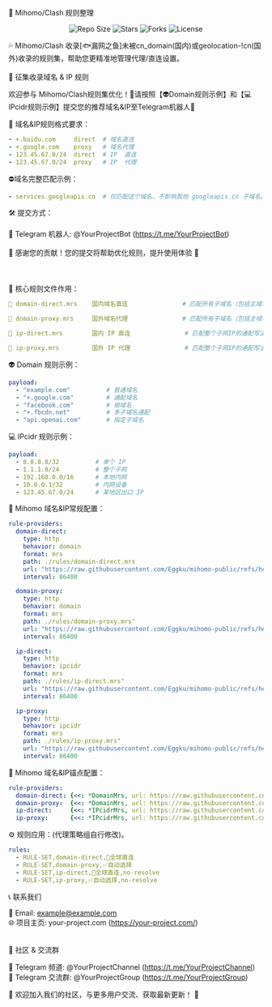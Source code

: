 

📌 Mihomo/Clash 规则整理

<p align="center">
  <img src="https://img.shields.io/github/repo-size/Eggku/rules?style=flat-square" alt="Repo Size">
  <img src="https://img.shields.io/github/stars/Eggku/rules?style=flat-square" alt="Stars">
  <img src="https://img.shields.io/github/forks/Eggku/rules?style=flat-square" alt="Forks">
  <img src="https://img.shields.io/github/license/Eggku/rules?style=flat-square" alt="License">
</p>


💦 Mihomo/Clash 收录[🐟漏网之鱼]未被cn_domain(国内)或geolocation-!cn(国外)收录的规则集，帮助您更精准地管理代理/直连设置。
<br>
<br>
 📢 征集收录域名 & IP 规则  

欢迎参与 Mihomo/Clash规则集优化！🎯请按照【👽Domain规则示例】和【💻IPcidr规则示例】提交您的推荐域名&IP至Telegram机器人📩

🔹 域名&IP规则格式要求：
```yaml
- +.baidu.com     direct  # 域名直连
- +.google.com    proxy   # 域名代理
- 123.45.67.0/24  direct  # IP  直连
- 123.45.67.0/24  proxy   # IP  代理
```

⛔域名完整匹配示例：
```yaml
- services.googleapis.cn  # 仅匹配这个域名，不影响其他 googleapis.cn 子域名。
```
🛠 提交方式：
<br><br>
📢 Telegram 机器人: @YourProjectBot (https://t.me/YourProjectBot)  
<br>
📌 感谢您的贡献！您的提交将帮助优化规则，提升使用体验 🚀 
<br>
<br>
<br>
<br>
💢 核心规则文件作用：
```yaml
📛 domain-direct.mrs    国内域名直连               # 匹配所有子域名（包括主域名）的通配写法，包含日常生活使用的域名。

📛 domain-proxy.mrs     国外域名代理               # 匹配所有子域名（包括主域名）的通配写法，包含emby和其它影视域名。

📛 ip-direct.mrs        国内 IP 直连               # 匹配整个子网IP的通配写法，包含日常生活使用的IP。

📛 ip-proxy.mrs         国外 IP 代理               # 匹配整个子网IP的通配写法，包含emby和其它影视IP。
```

👽 Domain 规则示例：
```yaml
payload:
  - "example.com"          # 普通域名
  - "+.google.com"         # 通配域名
  - "facebook.com"         # 根域名
  - "+.fbcdn.net"          # 多子域名通配
  - "api.openai.com"       # 指定子域名
```

💻 IPcidr 规则示例：
```yaml
payload:
  - 8.8.8.8/32          # 单个 IP
  - 1.1.1.0/24          # 整个子网
  - 192.168.0.0/16      # 本地内网
  - 10.0.0.1/32         # 内网设备
  - 123.45.67.0/24      # 某地区出口 IP
```
🚀 Mihomo 域名&IP常规配置：
  ```yaml
  rule-providers: 
    domain-direct:
      type: http
      behavior: domain
      format: mrs
      path: ./rules/domain-direct.mrs
      url: "https://raw.githubusercontent.com/Eggku/mihomo-public/refs/heads/main/rules/mrs/domain-direct.mrs"
      interval: 86400

    domain-proxy:
      type: http
      behavior: domain
      format: mrs
      path: ./rules/domain-proxy.mrs"
      url: "https://raw.githubusercontent.com/Eggku/mihomo-public/refs/heads/main/rules/mrs/domain-proxy.mrs"
      interval: 86400

    ip-direct:
      type: http
      behavior: ipcidr
      format: mrs
      path: ./rules/ip-direct.mrs"
      url: "https://raw.githubusercontent.com/Eggku/mihomo-public/refs/heads/main/rules/mrs/ip-direct.mrs"
      interval: 86400

    ip-proxy:
      type: http
      behavior: ipcidr
      format: mrs
      path: ./rules/ip-proxy.mrs"
      url: "https://raw.githubusercontent.com/Eggku/mihomo-public/refs/heads/main/rules/mrs/ip-proxy.mrs"
      interval: 86400
```
🚀 Mihomo 域名&IP锚点配置：
```yaml
rule-providers: 
  domain-direct: {<<: *DomainMrs, url: https://raw.githubusercontent.com/Eggku/mihomo-public/refs/heads/main/rules/mrs/domain-direct.mrs}
  domain-proxy:  {<<: *DomainMrs, url: https://raw.githubusercontent.com/Eggku/mihomo-public/refs/heads/main/rules/mrs/domain-proxy.mrs}
  ip-direct:     {<<: *IPcidrMrs, url: https://raw.githubusercontent.com/Eggku/mihomo-public/refs/heads/main/rules/mrs/ip-direct.mrs}
  ip-proxy:      {<<: *IPcidrMrs, url: https://raw.githubusercontent.com/Eggku/mihomo-public/refs/heads/main/rules/mrs/ip-proxy.mrs}
```
⚙ 规则应用：(代理策略组自行修改)。
```yaml
rules:
  - RULE-SET,domain-direct,🎯全球直连
  - RULE-SET,domain-proxy,✅️自动选择
  - RULE-SET,ip-direct,🎯全球直连,no-resolve
  - RULE-SET,ip-proxy,✅️自动选择,no-resolve
```

📞 联系我们

📧 Email: example@example.com  
🌐 项目主页: your-project.com (https://your-project.com/)  
<br>
<br>
💬 社区 & 交流群

📢 Telegram 频道: @YourProjectChannel (https://t.me/YourProjectChannel)  
👥 Telegram 交流群: @YourProjectGroup (https://t.me/YourProjectGroup)  

📌 欢迎加入我们的社区，与更多用户交流、获取最新更新！ 🚀
